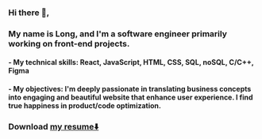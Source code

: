 ### Hi there 👋, 
### My name is Long, and I'm a software engineer primarily working on front-end projects. 
#### - My technical skills: React, JavaScript, HTML, CSS, SQL, noSQL, C/C++, Figma
#### - My objectives: I'm deeply passionate in translating business concepts into engaging and beautiful website that enhance user experience. I find true happiness in product/code optimization.  

### Download [my resume⬇️](https://github.com/pickordian/pickordian/files/14584301/LongTran_Resume.pdf)
